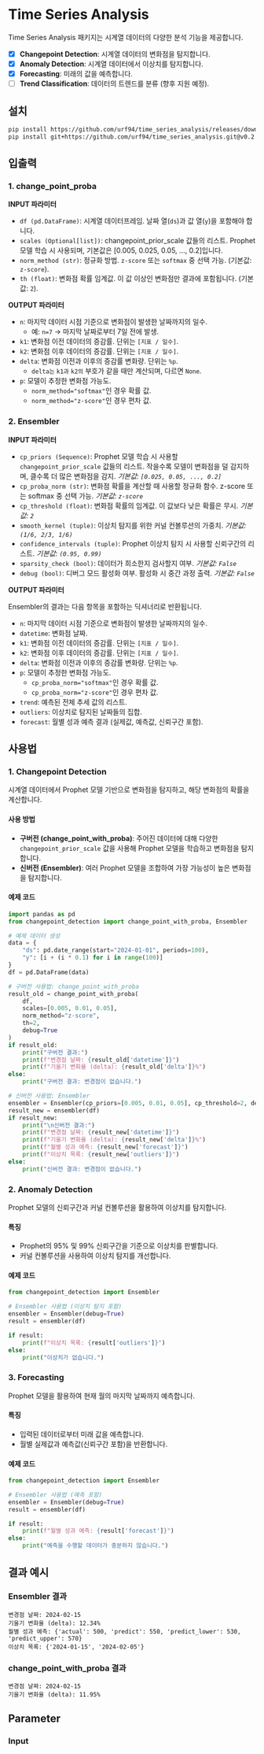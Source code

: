 # Time Series Analysis

Time Series Analysis 패키지는 시계열 데이터의 다양한 분석 기능을 제공합니다.

- [x] **Changepoint Detection**: 시계열 데이터의 변화점을 탐지합니다.
- [x] **Anomaly Detection**: 시계열 데이터에서 이상치를 탐지합니다.
- [x] **Forecasting**: 미래의 값을 예측합니다.
- [ ] **Trend Classification**: 데이터의 트렌드를 분류 (향후 지원 예정).

## 설치
```bash
pip install https://github.com/urf94/time_series_analysis/releases/download/v0.2.3/time_series_analysis-0.2.3-py3-none-any.whl
pip install git+https://github.com/urf94/time_series_analysis.git@v0.2.3
```

## 입출력

### 1. change_point_proba

**INPUT 파라미터**

- `df (pd.DataFrame)`: 시계열 데이터프레임. 날짜 열(`ds`)과 값 열(`y`)을 포함해야 합니다.
- `scales (Optional[list])`: changepoint_prior_scale 값들의 리스트. Prophet 모델 학습 시 사용되며, 기본값은 [0.005, 0.025, 0.05, ..., 0.2]입니다.
- `norm_method (str)`: 정규화 방법. `z-score` 또는 `softmax` 중 선택 가능. (기본값: `z-score`).
- `th (float)`: 변화점 확률 임계값. 이 값 이상인 변화점만 결과에 포함됩니다. (기본값: `2`).

**OUTPUT 파라미터**
- `n`: 마지막 데이터 시점 기준으로 변화점이 발생한 날짜까지의 일수. 
  - 예: `n=7` → 마지막 날짜로부터 7일 전에 발생.
- `k1`: 변화점 이전 데이터의 증감률. 단위는 `[지표 / 일수]`.
- `k2`: 변화점 이후 데이터의 증감률. 단위는 `[지표 / 일수]`.
- `delta`: 변화점 이전과 이후의 증감률 변화량. 단위는 `%p`.
  - `delta는` `k1과` `k2의` 부호가 같을 때만 계산되며, 다르면 `None`.
- `p`: 모델이 추정한 변화점 가능도.
  - `norm_method="softmax"`인 경우 확률 값.
  - `norm_method="z-score"`인 경우 편차 값.

### 2. Ensembler
**INPUT 파라미터**
- `cp_priors (Sequence)`: Prophet 모델 학습 시 사용할 `changepoint_prior_scale` 값들의 리스트. 작을수록 모델이 변화점을 덜 감지하며, 클수록 더 많은 변화점을 감지. *기본값: `[0.025, 0.05, ..., 0.2]`*
- `cp_proba_norm (str)`: 변화점 확률을 계산할 때 사용할 정규화 함수. z-score 또는 softmax 중 선택 가능. *기본값: `z-score`*
- `cp_threshold (float)`: 변화점 확률의 임계값. 이 값보다 낮은 확률은 무시. *기본값: `2`*
- `smooth_kernel (tuple)`: 이상치 탐지를 위한 커널 컨볼루션의 가중치. *기본값: `(1/6, 2/3, 1/6)`*
- `confidence_intervals (tuple)`: Prophet 이상치 탐지 시 사용할 신뢰구간의 리스트. *기본값: `(0.95, 0.99)`*
- `sparsity_check (bool)`: 데이터가 희소한지 검사할지 여부. *기본값: `False`*
- `debug (bool)`: 디버그 모드 활성화 여부. 활성화 시 중간 과정 출력. *기본값: `False`*

**OUTPUT 파라미터**

Ensembler의 결과는 다음 항목을 포함하는 딕셔너리로 반환됩니다.

- `n`: 마지막 데이터 시점 기준으로 변화점이 발생한 날짜까지의 일수.
- `datetime`: 변화점 날짜.
- `k1`: 변화점 이전 데이터의 증감률. 단위는 `[지표 / 일수]`.
- `k2`: 변화점 이후 데이터의 증감률. 단위는 `[지표 / 일수]`.
- `delta`: 변화점 이전과 이후의 증감률 변화량. 단위는 `%p`.
- `p`: 모델이 추정한 변화점 가능도.
  - `cp_proba_norm="softmax"`인 경우 확률 값.
  - `cp_proba_norm="z-score"`인 경우 편차 값.
- `trend`: 예측된 전체 추세 값의 리스트.
- `outliers`: 이상치로 탐지된 날짜들의 집합.
- `forecast`: 월별 성과 예측 결과 (실제값, 예측값, 신뢰구간 포함).

## 사용법

### 1. Changepoint Detection
시계열 데이터에서 Prophet 모델 기반으로 변화점을 탐지하고, 해당 변화점의 확률을 계산합니다.

#### 사용 방법
- **구버전 (change_point_with_proba)**: 주어진 데이터에 대해 다양한 `changepoint_prior_scale` 값을 사용해 Prophet 모델을 학습하고 변화점을 탐지합니다.
- **신버전 (Ensembler)**: 여러 Prophet 모델을 조합하여 가장 가능성이 높은 변화점을 탐지합니다.

#### 예제 코드
```python
import pandas as pd
from changepoint_detection import change_point_with_proba, Ensembler

# 예제 데이터 생성
data = {
    "ds": pd.date_range(start="2024-01-01", periods=100),
    "y": [i + (i * 0.1) for i in range(100)]
}
df = pd.DataFrame(data)

# 구버전 사용법: change_point_with_proba
result_old = change_point_with_proba(
    df, 
    scales=[0.005, 0.01, 0.05], 
    norm_method="z-score", 
    th=2, 
    debug=True
)
if result_old:
    print("구버전 결과:")
    print(f"변경점 날짜: {result_old['datetime']}")
    print(f"기울기 변화율 (delta): {result_old['delta']}%")
else:
    print("구버전 결과: 변경점이 없습니다.")

# 신버전 사용법: Ensembler
ensembler = Ensembler(cp_priors=[0.005, 0.01, 0.05], cp_threshold=2, debug=True)
result_new = ensembler(df)
if result_new:
    print("\n신버전 결과:")
    print(f"변경점 날짜: {result_new['datetime']}")
    print(f"기울기 변화율 (delta): {result_new['delta']}%")
    print(f"월별 성과 예측: {result_new['forecast']}")
    print(f"이상치 목록: {result_new['outliers']}")
else:
    print("신버전 결과: 변경점이 없습니다.")
```

### 2. Anomaly Detection
Prophet 모델의 신뢰구간과 커널 컨볼루션을 활용하여 이상치를 탐지합니다.

#### 특징
- Prophet의 95% 및 99% 신뢰구간을 기준으로 이상치를 판별합니다.
- 커널 컨볼루션을 사용하여 이상치 탐지를 개선합니다.

#### 예제 코드
```python
from changepoint_detection import Ensembler

# Ensembler 사용법 (이상치 탐지 포함)
ensembler = Ensembler(debug=True)
result = ensembler(df)

if result:
    print(f"이상치 목록: {result['outliers']}")
else:
    print("이상치가 없습니다.")
```

### 3. Forecasting
Prophet 모델을 활용하여 현재 월의 마지막 날짜까지 예측합니다.

#### 특징
- 입력된 데이터로부터 미래 값을 예측합니다.
- 월별 실제값과 예측값(신뢰구간 포함)을 반환합니다.

#### 예제 코드
```python
from changepoint_detection import Ensembler

# Ensembler 사용법 (예측 포함)
ensembler = Ensembler(debug=True)
result = ensembler(df)

if result:
    print(f"월별 성과 예측: {result['forecast']}")
else:
    print("예측을 수행할 데이터가 충분하지 않습니다.")
```

## 결과 예시

### Ensembler 결과
```plain
변경점 날짜: 2024-02-15
기울기 변화율 (delta): 12.34%
월별 성과 예측: {'actual': 500, 'predict': 550, 'predict_lower': 530, 'predict_upper': 570}
이상치 목록: {'2024-01-15', '2024-02-05'}
```

### change_point_with_proba 결과
```plain
변경점 날짜: 2024-02-15
기울기 변화율 (delta): 11.95%
```

## Parameter
### Input
